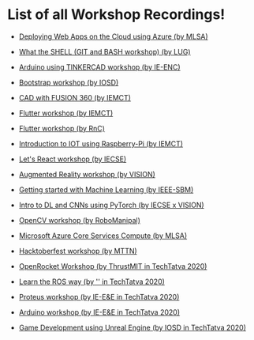 # List of all Workshop Recordings!

* [Deploying Web Apps on the Cloud using Azure (by MLSA)](Support_Files/Deploying-Web-Apps-on-the-Cloud-using-Azure_(MLSA).md)

* [What the SHELL (GIT and BASH workshop) (by LUG)](Support_Files/What-the-SHELL-(GIT-and-BASH-workshop)_(LUG).md)

* [Arduino using TINKERCAD workshop (by IE-ENC)](Support_Files/Arduino-using-TINKERCAD-workshop_(IE-ENC).md)

* [Bootstrap workshop (by IOSD)](Support_Files/Bootstrap-workshop_(IOSD).md)

* [CAD with FUSION 360 (by IEMCT)](Support_Files/CAD-with-FUSION-360_(IE-MCT).md)

* [Flutter workshop (by IEMCT)](Support_Files/Flutter-workshop_(IEMCT).md)

* [Flutter workshop (by RnC)](Support_Files/Flutter-workshop_(RnC).md)

* [Introduction to IOT using Raspberry-Pi (by IEMCT)](Support_Files/Introduction-to-IOT-using-Raspberry-Pi_(IE-MCT).md)

* [Let's React workshop (by IECSE)](Support_Files/Let's-React-workshop_(IECSE).md)

* [Augmented Reality workshop (by VISION)](Support_Files/AR-workshop_(VISION).md)

* [Getting started with Machine Learning (by IEEE-SBM)](Support_Files/Getting-started-with-Machine-Learning_(IEEE-SBM).md)

* [Intro to DL and CNNs using PyTorch (by IECSE x VISION)](Support_Files/Intro-to-DL-and-CNNs-using-PyTorch_(IECSExVISION).md)

* [OpenCV workshop (by RoboManipal)](Support_Files/OpenCV-workshop_(RoboManipal).md)


* [Microsoft Azure Core Services Compute (by MLSA)](Support_Files/Microsoft-Azure-Core-Services-Compute_(MLSA).md)

* [Hacktoberfest workshop (by MTTN)](Support_Files/Hacktoberfest-workshop_(MTTN).md)

 * [OpenRocket Workshop (by ThrustMIT in TechTatva 2020)](Support_Files/OpenRocket-workshop_(ThrustMIT).md) 

 * [Learn the ROS way (by '' in TechTatva 2020)](Support_Files/)

 * [Proteus workshop (by IE-E&E in TechTatva 2020)](Support_Files/)

 * [Arduino workshop (by IE-E&E in TechTatva 2020)](Support_Files/)

 * [Game Development using Unreal Engine (by IOSD in TechTatva 2020)](Support_Files/)
